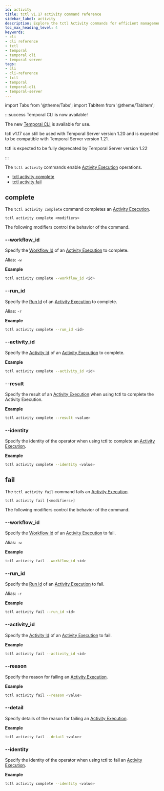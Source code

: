```yaml
---
id: activity
title: tctl v1.17 activity command reference
sidebar_label: activity
description: Explore the tctl Activity commands for efficient management of Activity Executions. Complete or fail Activity Executions in your Workflows.
toc_max_heading_level: 4
keywords:
- cli
- cli reference
- tctl
- temporal
- temporal cli
- temporal server
tags:
- cli
- cli-reference
- tctl
- temporal
- temporal-cli
- temporal-server
---
```


<!-- THIS FILE IS GENERATED. DO NOT EDIT THIS FILE DIRECTLY -->

import Tabs from '@theme/Tabs';
import TabItem from '@theme/TabItem';

:::success Temporal CLI is now available!

The new [Temporal CLI](/cli) is available for use.

tctl v1.17 can still be used with Temporal Server version 1.20 and is expected to be compatible with Temporal Server version 1.21.

tctl is expected to be fully deprecated by Temporal Server version 1.22

:::

The `tctl activity` commands enable [Activity Execution](/activities#activity-execution) operations.

- [tctl activity complete](#complete)
- [tctl activity fail](#fail)

## complete

The `tctl activity complete` command completes an [Activity Execution](/activities#activity-execution).

`tctl activity complete <modifiers>`

The following modifiers control the behavior of the command.

### --workflow_id

Specify the [Workflow Id](/workflows#workflow-id) of an [Activity Execution](/activities#activity-execution) to complete.

Alias: `-w`

**Example**

```bash
tctl activity complete --workflow_id <id>
```

### --run_id

Specify the [Run Id](/workflows#run-id) of an [Activity Execution](/activities#activity-execution) to complete.

Alias: `-r`

**Example**

```bash
tctl activity complete --run_id <id>
```

### --activity_id

Specify the [Activity Id](/activities#activity-id) of an [Activity Execution](/activities#activity-execution) to complete.

**Example**

```bash
tctl activity complete --activity_id <id>
```

### --result

Specify the result of an [Activity Execution](/activities#activity-execution) when using tctl to complete the Activity Execution.

**Example**

```bash
tctl activity complete --result <value>
```

### --identity

Specify the identity of the operator when using tctl to complete an [Activity Execution](/activities#activity-execution).

**Example**

```bash
tctl activity complete --identity <value>
```

## fail

The `tctl activity fail` command fails an [Activity Execution](/activities#activity-execution).

`tctl activity fail [<modifiers>]`

The following modifiers control the behavior of the command.

### --workflow_id

Specify the [Workflow Id](/workflows#workflow-id) of an [Activity Execution](/activities#activity-execution) to fail.

Alias: `-w`

**Example**

```bash
tctl activity fail --workflow_id <id>
```

### --run_id

Specify the [Run Id](/workflows#run-id) of an [Activity Execution](/activities#activity-execution) to fail.

Alias: `-r`

**Example**

```bash
tctl activity fail --run_id <id>
```

### --activity_id

Specify the [Activity Id](/activities#activity-id) of an [Activity Execution](/activities#activity-execution) to fail.

**Example**

```bash
tctl activity fail --activity_id <id>
```

### --reason

Specify the reason for failing an [Activity Execution](/activities#activity-execution).

**Example**

```bash
tctl activity fail --reason <value>
```

### --detail

Specify details of the reason for failing an [Activity Execution](/activities#activity-execution).

**Example**

```bash
tctl activity fail --detail <value>
```

### --identity

Specify the identity of the operator when using tctl to fail an [Activity Execution](/activities#activity-execution).

**Example**

```bash
tctl activity complete --identity <value>
```

